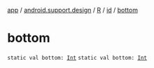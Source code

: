 [app](../../../index.md) / [android.support.design](../../index.md) / [R](../index.md) / [id](index.md) / [bottom](.)

# bottom

`static val bottom: `[`Int`](https://kotlinlang.org/api/latest/jvm/stdlib/kotlin/-int/index.html)
`static val bottom: `[`Int`](https://kotlinlang.org/api/latest/jvm/stdlib/kotlin/-int/index.html)